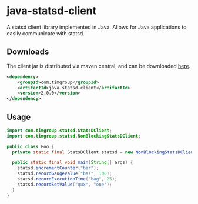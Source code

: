 java-statsd-client
==================

A statsd client library implemented in Java.  Allows for Java applications to easily communicate with statsd.

Downloads
---------
The client jar is distributed via maven central, and can be downloaded [here](http://search.maven.org/#search%7Cga%7C1%7Cg%3Acom.timgroup%20a%3Ajava-statsd-client).

```xml
<dependency>
    <groupId>com.timgroup</groupId>
    <artifactId>java-statsd-client</artifactId>
    <version>2.0.0</version>
</dependency>
```

Usage
-----
```java
import com.timgroup.statsd.StatsDClient;
import com.timgroup.statsd.NonBlockingStatsDClient;

public class Foo {
  private static final StatsDClient statsd = new NonBlockingStatsDClient("my.prefix", "statsd-host", 8125);

  public static final void main(String[] args) {
    statsd.incrementCounter("bar");
    statsd.recordGaugeValue("baz", 100);
    statsd.recordExecutionTime("bag", 25);
    statsd.recordSetValue("qux", "one");
  }
}
```

